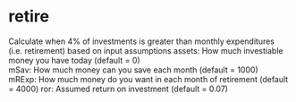 # retire
                                                                  
Calculate when 4% of investments is greater than monthly expenditures (i.e. retirement) based on input assumptions 
assets: How much investiable money you have today (default = 0)             
mSav: How much money can you save each month (default = 1000)               
mRExp: How much money do you want in each month of retirement (default =  4000)
ror: Assumed return on investment (default = 0.07)
